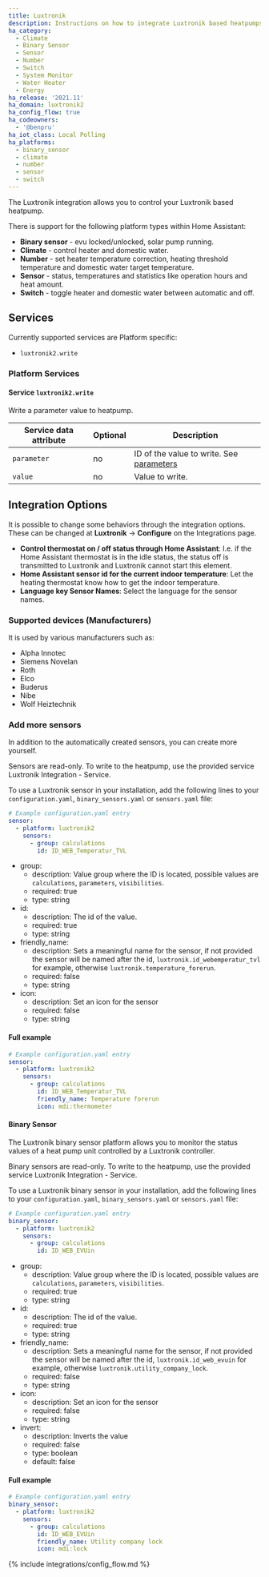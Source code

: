 ```yaml
---
title: Luxtronik
description: Instructions on how to integrate Luxtronik based heatpumps into Home Assistant.
ha_category:
  - Climate
  - Binary Sensor
  - Sensor
  - Number
  - Switch
  - System Monitor
  - Water Heater
  - Energy
ha_release: '2021.11'
ha_domain: luxtronik2
ha_config_flow: true
ha_codeowners:
  - '@benpru'
ha_iot_class: Local Polling
ha_platforms:
  - binary_sensor
  - climate
  - number
  - sensor
  - switch
---
```


The Luxtronik integration allows you to control your Luxtronik based heatpump.

There is support for the following platform types within Home Assistant:

- **Binary sensor** - evu locked/unlocked, solar pump running.
- **Climate** - control heater and domestic water.
- **Number** - set heater temperature correction, heating threshold temperature and domestic water target temperature.
- **Sensor** - status, temperatures and statistics like operation hours and heat amount.
- **Switch** - toggle heater and domestic water between automatic and off.

## Services

Currently supported services are Platform specific:

- `luxtronik2.write`

### Platform Services

#### Service `luxtronik2.write`

Write a parameter value to heatpump.

| Service data attribute | Optional | Description                                                                                                    |
| ---------------------- | -------- | -------------------------------------------------------------------------------------------------------------- |
| `parameter`            | no       | ID of the value to write. See [parameters](https://github.com/Bouni/python-luxtronik/blob/master/luxtronik/parameters.py) |
| `value`                | no       | Value to write.                                                                                                |


## Integration Options

It is possible to change some behaviors through the integration options.
These can be changed at **Luxtronik** -> **Configure** on the Integrations page.

- **Control thermostat on / off status through Home Assistant**: I.e. if the Home Assistant thermostat is in the idle status, the status off is transmitted to Luxtronik and Luxtronik cannot start this element.
- **Home Assistant sensor id for the current indoor temperature**: Let the heating thermostat know how to get the indoor temperature.
- **Language key Sensor Names**: Select the language for the sensor names.

### Supported devices (Manufacturers)

It is used by various manufacturers such as:

- Alpha Innotec
- Siemens Novelan
- Roth
- Elco
- Buderus
- Nibe
- Wolf Heiztechnik

### Add more sensors

In addition to the automatically created sensors, you can create more yourself.

Sensors are read-only. To write to the heatpump, use the provided service Luxtronik Integration - Service.

To use a Luxtronik sensor in your installation, add the following lines to your `configuration.yaml`, `binary_sensors.yaml` or `sensors.yaml` file:

```yaml
# Example configuration.yaml entry
sensor:
  - platform: luxtronik2
    sensors:
      - group: calculations
        id: ID_WEB_Temperatur_TVL
```

- group:
  - description: Value group where the ID is located, possible values are `calculations`, `parameters`, `visibilities`.
  - required: true
  - type: string
- id:
  - description: The id of the value.
  - required: true
  - type: string
- friendly_name:
  - description: Sets a meaningful name for the sensor, if not provided the sensor will be named after the id, `luxtronik.id_webemperatur_tvl` for example, otherwise `luxtronik.temperature_forerun`.
  - required: false
  - type: string
- icon:
  - description: Set an icon for the sensor
  - required: false
  - type: string

#### Full example

```yaml
# Example configuration.yaml entry
sensor:
  - platform: luxtronik2
    sensors:
      - group: calculations
        id: ID_WEB_Temperatur_TVL
        friendly_name: Temperature forerun
        icon: mdi:thermometer
```

#### Binary Sensor

The Luxtronik binary sensor platform allows you to monitor the status values of a heat pump unit controlled by a Luxtronik controller.

Binary sensors are read-only. To write to the heatpump, use the provided service Luxtronik Integration - Service.

To use a Luxtronik binary sensor in your installation, add the following lines to your `configuration.yaml`, `binary_sensors.yaml` or `sensors.yaml` file:

```yaml
# Example configuration.yaml entry
binary_sensor:
  - platform: luxtronik2
    sensors:
      - group: calculations
        id: ID_WEB_EVUin
```

- group:
  - description: Value group where the ID is located, possible values are `calculations`, `parameters`, `visibilities`.
  - required: true
  - type: string
- id:
  - description: The id of the value.
  - required: true
  - type: string
- friendly_name:
  - description: Sets a meaningful name for the sensor, if not provided the sensor will be named after the id, `luxtronik.id_web_evuin` for example, otherwise `luxtronik.utility_company_lock`.
  - required: false
  - type: string
- icon:
  - description: Set an icon for the sensor
  - required: false
  - type: string
- invert:
  - description: Inverts the value
  - required: false
  - type: boolean
  - default: false

#### Full example

```yaml
# Example configuration.yaml entry
binary_sensor:
  - platform: luxtronik2
    sensors:
      - group: calculations
        id: ID_WEB_EVUin
        friendly_name: Utility company lock
        icon: mdi:lock
```

{% include integrations/config_flow.md %}
